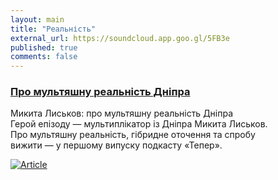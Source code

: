 ```yaml
---
layout: main
title: "Реальність"
external_url: https://soundcloud.app.goo.gl/5FB3e
published: true
comments: false
---
```


### [Про мультяшну реальність Дніпра](https://soundcloud.app.goo.gl/5FB3e)

Микита Лиськов: про мультяшну реальність Дніпра  
Герой епізоду — мультиплікатор із Дніпра Микита Лиськов.  
Про мультяшну реальність, гібридне оточення та спробу  
вижити — у першому випуску подкасту «Тепер».

<a href="https://soundcloud.app.goo.gl/5FB3e">![Article](https://i1.sndcdn.com/artworks-R34Fzgb6IQYv5QNa-2kNSqw-t500x500.jpg)</a>
